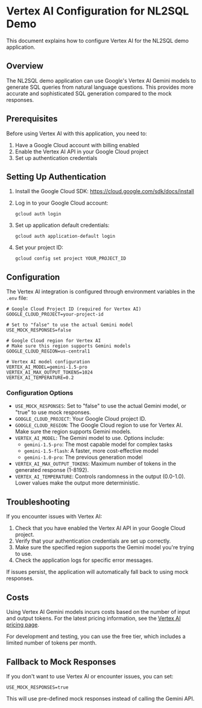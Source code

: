 # Vertex AI Configuration for NL2SQL Demo

This document explains how to configure Vertex AI for the NL2SQL demo application.

## Overview

The NL2SQL demo application can use Google's Vertex AI Gemini models to generate SQL queries from natural language questions. This provides more accurate and sophisticated SQL generation compared to the mock responses.

## Prerequisites

Before using Vertex AI with this application, you need to:

1. Have a Google Cloud account with billing enabled
2. Enable the Vertex AI API in your Google Cloud project
3. Set up authentication credentials

## Setting Up Authentication

1. Install the Google Cloud SDK: https://cloud.google.com/sdk/docs/install

2. Log in to your Google Cloud account:
   ```
   gcloud auth login
   ```

3. Set up application default credentials:
   ```
   gcloud auth application-default login
   ```

4. Set your project ID:
   ```
   gcloud config set project YOUR_PROJECT_ID
   ```

## Configuration

The Vertex AI integration is configured through environment variables in the `.env` file:

```
# Google Cloud Project ID (required for Vertex AI)
GOOGLE_CLOUD_PROJECT=your-project-id

# Set to "false" to use the actual Gemini model
USE_MOCK_RESPONSES=false

# Google Cloud region for Vertex AI
# Make sure this region supports Gemini models
GOOGLE_CLOUD_REGION=us-central1

# Vertex AI model configuration
VERTEX_AI_MODEL=gemini-1.5-pro
VERTEX_AI_MAX_OUTPUT_TOKENS=1024
VERTEX_AI_TEMPERATURE=0.2
```

### Configuration Options

- `USE_MOCK_RESPONSES`: Set to "false" to use the actual Gemini model, or "true" to use mock responses.
- `GOOGLE_CLOUD_PROJECT`: Your Google Cloud project ID.
- `GOOGLE_CLOUD_REGION`: The Google Cloud region to use for Vertex AI. Make sure the region supports Gemini models.
- `VERTEX_AI_MODEL`: The Gemini model to use. Options include:
  - `gemini-1.5-pro`: The most capable model for complex tasks
  - `gemini-1.5-flash`: A faster, more cost-effective model
  - `gemini-1.0-pro`: The previous generation model
- `VERTEX_AI_MAX_OUTPUT_TOKENS`: Maximum number of tokens in the generated response (1-8192).
- `VERTEX_AI_TEMPERATURE`: Controls randomness in the output (0.0-1.0). Lower values make the output more deterministic.

## Troubleshooting

If you encounter issues with Vertex AI:

1. Check that you have enabled the Vertex AI API in your Google Cloud project.
2. Verify that your authentication credentials are set up correctly.
3. Make sure the specified region supports the Gemini model you're trying to use.
4. Check the application logs for specific error messages.

If issues persist, the application will automatically fall back to using mock responses.

## Costs

Using Vertex AI Gemini models incurs costs based on the number of input and output tokens. For the latest pricing information, see the [Vertex AI pricing page](https://cloud.google.com/vertex-ai/pricing).

For development and testing, you can use the free tier, which includes a limited number of tokens per month.

## Fallback to Mock Responses

If you don't want to use Vertex AI or encounter issues, you can set:

```
USE_MOCK_RESPONSES=true
```

This will use pre-defined mock responses instead of calling the Gemini API. 